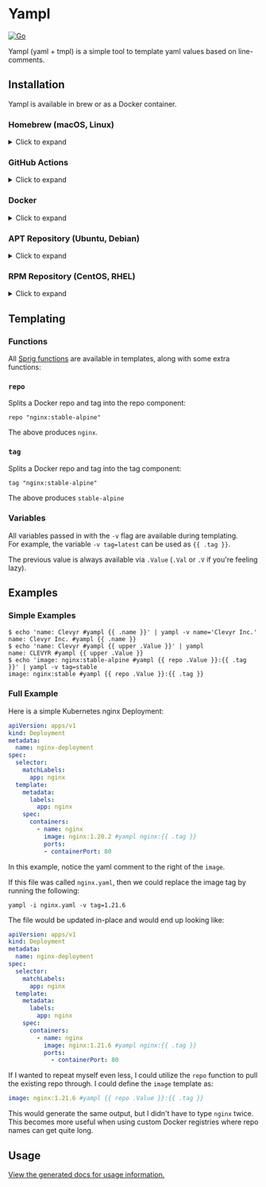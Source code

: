 # Yampl

[![Go](https://github.com/clevyr/go-yampl/actions/workflows/go.yml/badge.svg)](https://github.com/clevyr/go-yampl/actions/workflows/go.yml)

Yampl (yaml + tmpl) is a simple tool to template yaml values based on line-comments.

## Installation

Yampl is available in brew or as a Docker container.

### Homebrew (macOS, Linux)

<details>
  <summary>Click to expand</summary>

  ```shell
  brew install clevyr/tap/yampl
  ```
</details>

### GitHub Actions

<details>
  <summary>Click to expand</summary>

  There is an Action provided for use during CI/CD. See [clevyr/yampl-action](https://github.com/clevyr/yampl-action) for more details.
</details>

### Docker

<details>
  <summary>Click to expand</summary>

  yampl has a Docker image available at `ghcr.io/clevyr/yampl`

  ```shell
  docker pull ghcr.io/clevyr/yampl
  ```

  To use this image, you will need to volume bind the desired directory into the
  Docker container. The container uses `/data` as its workdir, so if you wanted
  to template `example.yaml` in the current directory, you could run:
  ```shell
  docker run --rm -it -v "$PWD:/data" ghcr.io/clevyr/yampl yampl example.yaml ...
  ```
</details>

### APT Repository (Ubuntu, Debian)

<details>
  <summary>Click to expand</summary>

  1. If you don't have it already, install the `ca-certificates` package
     ```shell
     apt install ca-certificates
     ```

  2. Add Clevyr's apt repository to `/etc/apt/sources.list.d/clevyr.list`
     ```
     deb [trusted=yes] https://apt.clevyr.com /
     ```

  3. Update apt repositories
     ```shell
     apt update
     ```

  4. Install yampl
     ```shell
     apt install yampl
     ```
</details>

### RPM Repository (CentOS, RHEL)

<details>
  <summary>Click to expand</summary>

  1. If you don't have it already, install the `ca-certificates` package
     ```shell
     yum install ca-certificates
     ```

  2. Add Clevyr's rpm repository to `/etc/yum.repos.d/clevyr.repo`
     ```ini
     [clevyr]
     name=Clevyr
     baseurl=https://rpm.clevyr.com
     enabled=1
     gpgcheck=0
     ```

  3. Install yampl
     ```shell
     yum install yampl
     ```
</details>

## Templating

### Functions

All [Sprig functions](https://masterminds.github.io/sprig/) are available in templates, along with some extra functions:

### `repo`

Splits a Docker repo and tag into the repo component:
```gotemplate
repo "nginx:stable-alpine"
```
The above produces `nginx`.

### `tag`

Splits a Docker repo and tag into the tag component:
```gotemplate
tag "nginx:stable-alpine"
```
The above produces `stable-alpine`

### Variables

All variables passed in with the `-v` flag are available during templating.  
For example, the variable `-v tag=latest` can be used as `{{ .tag }}`.

The previous value is always available via `.Value` (`.Val` or `.V` if you're feeling lazy).

## Examples

### Simple Examples

```shell
$ echo 'name: Clevyr #yampl {{ .name }}' | yampl -v name='Clevyr Inc.'
name: Clevyr Inc. #yampl {{ .name }}
$ echo 'name: Clevyr #yampl {{ upper .Value }}' | yampl
name: CLEVYR #yampl {{ upper .Value }}
$ echo 'image: nginx:stable-alpine #yampl {{ repo .Value }}:{{ .tag }}' | yampl -v tag=stable
image: nginx:stable #yampl {{ repo .Value }}:{{ .tag }}
```

### Full Example

Here is a simple Kubernetes nginx Deployment:

```yaml
apiVersion: apps/v1
kind: Deployment
metadata:
  name: nginx-deployment
spec:
  selector:
    matchLabels:
      app: nginx
  template:
    metadata:
      labels:
        app: nginx
    spec:
      containers:
        - name: nginx
          image: nginx:1.20.2 #yampl nginx:{{ .tag }}
          ports:
          - containerPort: 80
```

In this example, notice the yaml comment to the right of the `image`.

If this file was called `nginx.yaml`, then we could replace the image tag by running the following:
```shell
yampl -i nginx.yaml -v tag=1.21.6
```

The file would be updated in-place and would end up looking like:
```yaml
apiVersion: apps/v1
kind: Deployment
metadata:
  name: nginx-deployment
spec:
  selector:
    matchLabels:
      app: nginx
  template:
    metadata:
      labels:
        app: nginx
    spec:
      containers:
        - name: nginx
          image: nginx:1.21.6 #yampl nginx:{{ .tag }}
          ports:
            - containerPort: 80
```

If I wanted to repeat myself even less, I could utilize the `repo` function to pull the existing repo through.
I could define the `image` template as:
```yaml
image: nginx:1.21.6 #yampl {{ repo .Value }}:{{ .tag }}
```

This would generate the same output, but I didn't have to type `nginx` twice.
This becomes more useful when using custom Docker registries where repo names can get quite long.

## Usage

[View the generated docs for usage information.](docs/yampl.md)
